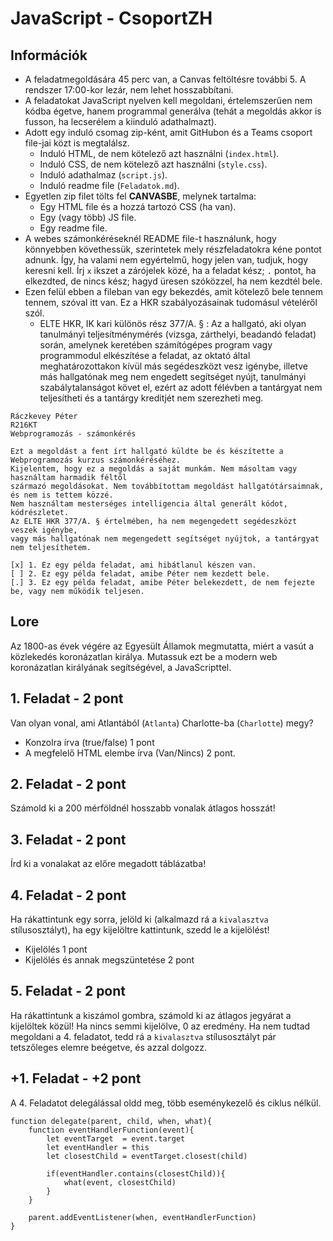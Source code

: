 # JavaScript - CsoportZH

## Információk
- A feladatmegoldására 45 perc van, a Canvas feltöltésre további 5. A rendszer 17:00-kor lezár, nem lehet hosszabbítani.
- A feladatokat JavaScript nyelven kell megoldani, értelemszerűen nem kódba égetve, hanem programmal generálva (tehát a megoldás akkor is fusson, ha lecserélem a kiinduló adathalmazt).
- Adott egy induló csomag zip-ként, amit GitHubon és a Teams csoport file-jai közt is megtalálsz.
    - Induló HTML, de nem kötelező azt használni (`index.html`).
    - Induló CSS, de nem kötelező azt használni (`style.css`).
    - Induló adathalmaz (`script.js`).
    - Induló readme file (`Feladatok.md`).
- Egyetlen zip filet tölts fel **CANVASBE**, melynek tartalma:
    - Egy HTML file és a hozzá tartozó CSS (ha van).
    - Egy (vagy több) JS file.
    - Egy readme file.
- A webes számonkéréseknél README file-t használunk, hogy könnyebben követhessük, szerintetek mely részfeladatokra kéne pontot adnunk. Így, ha valami nem egyértelmű, hogy jelen van, tudjuk, hogy keresni kell. Írj `x` ikszet a zárójelek közé, ha a feladat kész; `.` pontot, ha elkezdted, de nincs kész; hagyd üresen szóközzel, ha nem kezdtél bele.
- Ezen felül ebben a fileban van egy bekezdés, amit kötelező bele tennem tennem, szóval itt van. Ez a HKR szabályozásainak tudomásul vételéről szól.
    - ELTE HKR, IK kari különös rész 377/A. § : Az a hallgató, aki olyan tanulmányi teljesítménymérés (vizsga, zárthelyi, beadandó feladat) során, amelynek keretében számítógépes program vagy programmodul elkészítése a feladat, az oktató által meghatározottakon kívül más segédeszközt vesz igénybe, illetve más hallgatónak meg nem engedett segítséget nyújt, tanulmányi szabálytalanságot követ el, ezért az adott félévben a tantárgyat nem teljesítheti és a tantárgy kreditjét nem szerezheti meg.

```
Ráczkevey Péter
R216KT
Webprogramozás - számonkérés

Ezt a megoldást a fent írt hallgató küldte be és készítette a Webprogramozás kurzus számonkéréséhez.
Kijelentem, hogy ez a megoldás a saját munkám. Nem másoltam vagy használtam harmadik féltől 
származó megoldásokat. Nem továbbítottam megoldást hallgatótársaimnak, és nem is tettem közzé. 
Nem használtam mesterséges intelligencia által generált kódot, kódrészletet.
Az ELTE HKR 377/A. § értelmében, ha nem megengedett segédeszközt veszek igénybe,
vagy más hallgatónak nem megengedett segítséget nyújtok, a tantárgyat nem teljesíthetem.

[x] 1. Ez egy példa feladat, ami hibátlanul készen van.
[ ] 2. Ez egy példa feladat, amibe Péter nem kezdett bele.
[.] 3. Ez egy példa feladat, amibe Péter belekezdett, de nem fejezte be, vagy nem működik teljesen.
```

## Lore
Az 1800-as évek végére az Egyesült Államok megmutatta, miért a vasút a közlekedés koronázatlan királya. Mutassuk ezt be a modern web koronázatlan királyának segítségével, a JavaScripttel.

## 1. Feladat - 2 pont
Van olyan vonal, ami Atlantából (`Atlanta`) Charlotte-ba (`Charlotte`) megy?
- Konzolra írva (true/false) 1 pont
- A megfelelő HTML elembe írva (Van/Nincs) 2 pont.

## 2. Feladat - 2 pont
Számold ki a 200 mérföldnél hosszabb vonalak átlagos hosszát!

## 3. Feladat - 2 pont
Írd ki a vonalakat az előre megadott táblázatba!

## 4. Feladat - 2 pont
Ha rákattintunk egy sorra, jelöld ki (alkalmazd rá a `kivalasztva` stílusosztályt), ha egy kijelöltre kattintunk, szedd le a kijelölést!
- Kijelölés 1 pont
- Kijelölés és annak megszüntetése 2 pont

## 5. Feladat - 2 pont
Ha rákattintunk a kiszámol gombra, számold ki az átlagos jegyárat a kijelöltek közül! Ha nincs semmi kijelölve, 0 az eredmény. Ha nem tudtad megoldani a 4. feladatot, tedd rá a `kivalasztva` stílusosztályt pár tetszőleges elemre beégetve, és azzal dolgozz.

## +1. Feladat - +2 pont
A 4. Feladatot delegálással oldd meg, több eseménykezelő és ciklus nélkül.
```JS
function delegate(parent, child, when, what){
    function eventHandlerFunction(event){
        let eventTarget  = event.target
        let eventHandler = this
        let closestChild = eventTarget.closest(child)

        if(eventHandler.contains(closestChild)){
            what(event, closestChild)
        }
    }

    parent.addEventListener(when, eventHandlerFunction)
}
```
